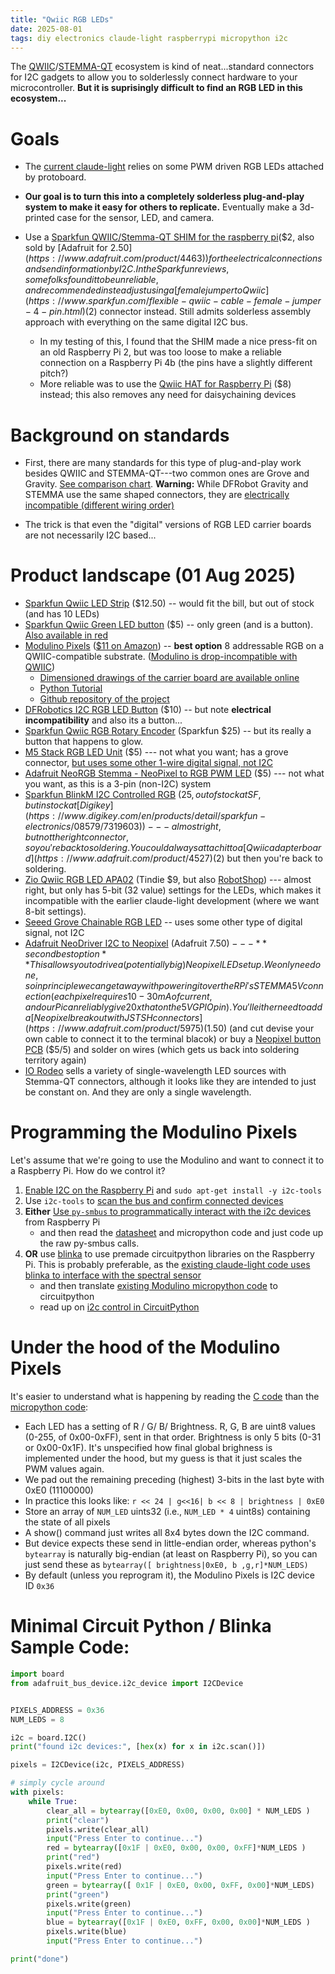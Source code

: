 ```yaml
---
title: "Qwiic RGB LEDs"
date: 2025-08-01
tags: diy electronics claude-light raspberrypi micropython i2c
---
```


The [QWIIC](https://www.sparkfun.com/qwiic)/[STEMMA-QT](https://learn.adafruit.com/introducing-adafruit-stemma-qt/stemma-qt-comparison) ecosystem is kind of neat...standard connectors for I2C gadgets to allow you to solderlessly connect hardware to your microcontroller.  **But it is suprisingly difficult to find an RGB LED in this ecosystem...**

# Goals

- The [current claude-light](https://github.com/jkitchin/claude-light?tab=readme-ov-file#parts-list) relies on some PWM driven RGB LEDs attached by protoboard.

- **Our goal is to turn this into a completely solderless plug-and-play system to make it easy for others to replicate.** Eventually make a 3d-printed case for the sensor, LED, and camera.

- Use a [Sparkfun QWIIC/Stemma-QT  SHIM for the raspberry pi](https://www.sparkfun.com/sparkfun-qwiic-shim-for-raspberry-pi.html)($2, also sold by [Adafruit for $2.50](https://www.adafruit.com/product/4463)) for the electrical connections and send information by I2C. In the Sparkfun reviews, some folks found it to be unreliable, and recommended instead just using a [female jumper to Qwiic](https://www.sparkfun.com/flexible-qwiic-cable-female-jumper-4-pin.html) ($2) connector instead.  Still admits solderless assembly approach with everything on the same digital I2C bus.
    - In my testing of this, I found that the SHIM made a nice press-fit on an old Raspberry Pi 2, but was too loose to make a reliable connection on a Raspberry Pi 4b (the pins have a slightly different pitch?)
    - More reliable was to use the [Qwiic HAT for Raspberry Pi](https://www.adafruit.com/product/4688) ($8) instead; this also removes any need for daisychaining devices

# Background on standards

- First, there are many standards for this type of plug-and-play work besides QWIIC and STEMMA-QT---two common ones are Grove and Gravity.  [See comparison chart](https://learn.adafruit.com/introducing-adafruit-stemma-qt/stemma-qt-comparison). **Warning:** While DFRobot Gravity and STEMMA use the same shaped connectors, they are [electrically incompatible (different wiring order)](https://learn.adafruit.com/introducing-adafruit-stemma-qt/dfrobot-gravity)

- The trick is that even the "digital" versions of RGB LED carrier boards are not necessarily I2C based...

# Product landscape (01 Aug 2025)

- [Sparkfun Qwiic LED Strip](https://www.sparkfun.com/sparkfun-qwiic-led-stick-apa102c.html) ($12.50) -- would fit the bill, but out of stock (and has 10 LEDs)
- [Sparkfun Qwiic Green LED button](https://www.sparkfun.com/sparkfun-qwiic-button-green-led.html) ($5) -- only green (and is a button). [Also available in red](https://www.sparkfun.com/sparkfun-qwiic-button-red-led.html)
- [Modulino Pixels](https://store.arduino.cc/products/modulino-pixels) ([$11 on Amazon](https://amzn.to/4flutUH)) -- **best option** 8 addressable RGB on a QWIIC-compatible substrate. ([Modulino is drop-incompatible with QWIIC](https://learn.adafruit.com/introducing-adafruit-stemma-qt/sparkfun-qwiic)) 
    - [Dimensioned drawings of the carrier board are available online](https://docs.arduino.cc/resources/datasheets/ABX00109-datasheet.pdf)
    - [Python Tutorial](https://docs.arduino.cc/tutorials/modulino-pixels/how-pixels-mp/#installing-the-modulino-library)
    - [Github repository of the project](https://github.com/arduino-libraries/Modulino)
- [DFRobotics I2C RGB LED Button](https://wiki.dfrobot.com/SKU_DFR0991_Gravity_I2C_RGB_LED_Button_Module) ($10) -- but note **electrical incompatibility** and also its a button...
- [Sparkfun Qwiic RGB Rotary Encoder](https://www.sparkfun.com/sparkfun-qwiic-twist-rgb-rotary-encoder-breakout.html) (Sparkfun $25) -- but its really a button that happens to glow.
- [M5 Stack RGB LED Unit](https://www.robotshop.com/products/m5stack-rgb-led-unit-sk6812) ($5) --- not what you want; has a grove connector, [but uses some other 1-wire digital signal, not I2C](https://docs.m5stack.com/en/unit/rgb)
- [Adafruit NeoRGB Stemma - NeoPixel to RGB PWM LED](https://www.adafruit.com/product/5888) ($5) --- not what you want, as this is a 3-pin (non-I2C) system
- [Sparkfun BlinkM I2C Controlled RGB](https://www.sparkfun.com/blinkm-i2c-controlled-rgb-led.html) ($25, out of stock at SF, but in stock at [Digikey](https://www.digikey.com/en/products/detail/sparkfun-electronics/08579/7319603)) --- almost right, but not the right connector, so you're back to soldering.  You could always attach it to a [Qwiic adapter board](https://www.adafruit.com/product/4527) ($2) but then you're back to soldering.  
- [Zio Qwiic RGB LED APA02](https://www.tindie.com/products/alexchu/zio-qwiic-rgb-led-apa102/) (Tindie $9, but also [RobotShop](https://www.robotshop.com/products/smart-prototyping-zio-qwiic-rgb-led-apa102)) --- almost right, but only has 5-bit (32 value) settings for the LEDs, which makes it incompatible with the earlier claude-light development (where we want 8-bit settings).
- [Seeed Grove Chainable RGB LED](https://wiki.seeedstudio.com/Grove-Chainable_RGB_LED/) -- uses some other type of digital signal, not I2C
- [Adafruit NeoDriver I2C to Neopixel](https://www.adafruit.com/product/5766) (Adafruit $7.50) --- **second best option** This allows you to drive a (potentially big) Neopixel LED setup. We only need one, so in principle we can get away with powering it over the RPi's STEMMA 5V connection (each pixel requires 10-30 mA of current, and our Pi can reliably give 20x that on the 5V GPIO pin). You'll either need to add a [Neopixel breakout with JST SH connectors](https://www.adafruit.com/product/5975) ($1.50) (and cut devise your own cable to connect it to the terminal blacok) or buy a [Neopixel button PCB](https://www.adafruit.com/product/1612) ($5/5) and solder on wires (which gets us back into soldering territory again)
- [IO Rodeo](https://iorodeo.com/pages/led-boards) sells a variety of single-wavelength LED sources with Stemma-QT connectors, although it looks like they are intended to just be constant on. And they are only a single wavelength.

# Programming the Modulino Pixels

Let's assume that we're going to use the Modulino and want to connect it to a Raspberry Pi. How do we control it?

1. [Enable I2C on the Raspberry Pi](https://learn.sparkfun.com/tutorials/raspberry-pi-spi-and-i2c-tutorial/i2c-on-pi) and `sudo apt-get install -y i2c-tools` 
2. Use `i2c-tools`  to [scan the bus and confirm connected devices](https://www.waveshare.com/wiki/Raspberry_Pi_Tutorial_Series:_I2C)
3. **Either** [Use `py-smbus` to programmatically interact with the i2c devices](https://raspberrypi.stackexchange.com/questions/118927/what-is-the-most-basic-way-to-talk-i2c-using-python-on-raspberry-pi-os) from Raspberry Pi
    - and then read the [datasheet](https://docs.rs-online.com/28eb/A700000013769158.pdf) and micropython code and just code up the raw py-smbus calls.  
4. **OR** use [blinka](https://learn.adafruit.com/circuitpython-on-raspberrypi-linux/circuitpython-raspi) to use premade circuitpython libraries on the Raspberry Pi.  This is probably preferable, as the [existing claude-light code uses blinka to interface with the spectral sensor](https://github.com/jkitchin/claude-light/blob/main/pyproject.toml)
    - and then translate [existing Modulino micropython code](https://github.com/arduino/arduino-modulino-mpy/tree/main/src/modulino) to circuitpython
    - read up on [i2c control in CircuitPython](https://learn.adafruit.com/circuitpython-basics-i2c-and-spi/i2c-devices)

# Under the hood of the Modulino Pixels

It's easier to understand what is happening by reading the [C code](https://github.com/arduino-libraries/Arduino_Modulino/blob/main/src/Modulino.h) than the [micropython code](https://github.com/arduino/arduino-modulino-mpy/blob/main/src/modulino/pixels.py):
- Each LED has a setting of R / G/ B/ Brightness.  R, G, B are uint8 values (0-255, of 0x00-0xFF), sent in that order. Brightness is only 5 bits (0-31 or 0x00-0x1F). It's unspecified how final global brighness is implemented under the hood, but my guess is that it just scales the PWM values again.
- We pad out the remaining preceding (highest) 3-bits in the last byte with 0xE0 (11100000)
- In practice this looks like: `r << 24 | g<<16| b << 8 | brightness | 0xE0`
- Store an array of `NUM_LED` uints32  (i.e., `NUM_LED * 4` uint8s) containing the state of all pixels
- A show() command just writes all 8x4 bytes down the I2C command. 
- But device expects these send in little-endian order, whereas python's `bytearray` is naturally big-endian (at least on Raspberry Pi), so you can just send these as `bytearray([ brightness|0xE0, b ,g,r]*NUM_LEDS)` 
- By default (unless you reprogram it), the Modulino Pixels is I2C device ID `0x36`

# Minimal Circuit Python / Blinka Sample Code:

```python
import board
from adafruit_bus_device.i2c_device import I2CDevice


PIXELS_ADDRESS = 0x36
NUM_LEDS = 8

i2c = board.I2C()
print("found i2c devices:", [hex(x) for x in i2c.scan()])

pixels = I2CDevice(i2c, PIXELS_ADDRESS)

# simply cycle around 
with pixels:
    while True:
        clear_all = bytearray([0xE0, 0x00, 0x00, 0x00] * NUM_LEDS )
        print("clear")
        pixels.write(clear_all)
        input("Press Enter to continue...")
        red = bytearray([0x1F | 0xE0, 0x00, 0x00, 0xFF]*NUM_LEDS )
        print("red")
        pixels.write(red)
        input("Press Enter to continue...")
        green = bytearray([ 0x1F | 0xE0, 0x00, 0xFF, 0x00]*NUM_LEDS)
        print("green")
        pixels.write(green)
        input("Press Enter to continue...")
        blue = bytearray([0x1F | 0xE0, 0xFF, 0x00, 0x00]*NUM_LEDS )
        pixels.write(blue)
        input("Press Enter to continue...")

print("done")
```
